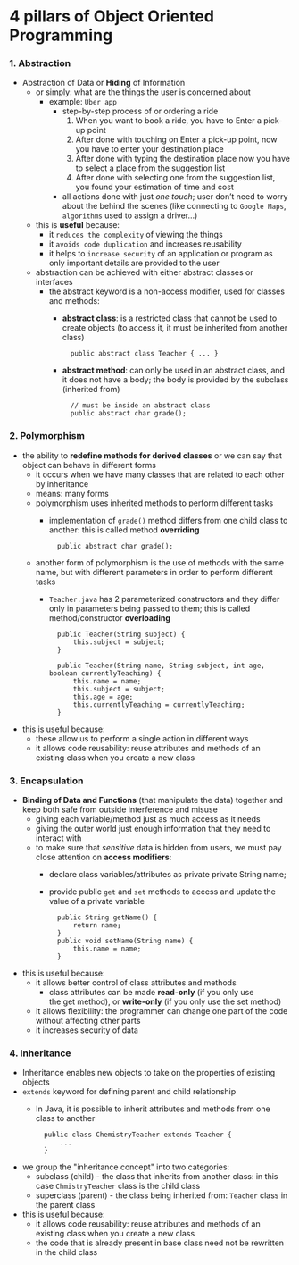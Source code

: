 # 4 pillars of Object Oriented Programming
### 1. Abstraction
- Abstraction of Data or **Hiding** of Information
	- or simply: what are the things the user is concerned about
		- example: `Uber app`
			- step-by-step process of or ordering a ride
				1. When you want to book a ride, you have to Enter a pick-up point
				2. After done with touching on Enter a pick-up point, now you have to enter your destination place
				3. After done with typing the destination place now you have to select a place from the suggestion list
				4. After done with selecting one from the suggestion list, you found your estimation of time and cost
			- all actions done with just *one touch*; user don’t need to worry about the behind the scenes (like connecting to `Google Maps`, `algorithms` used to assign a driver...)
	- this is **useful** because:
		- it `reduces the complexity` of viewing the things
		- it `avoids code duplication` and increases reusability
		- it helps to `increase security` of an application or program as only important details are provided to the user
	- abstraction can be achieved with either abstract classes or interfaces
		* the abstract keyword is a non-access modifier, used for classes and methods:
			* **abstract class**: is a restricted class that cannot be used to create objects (to access it, it must be inherited from another class)
					
					public abstract class Teacher { ... }
			* **abstract method**: can only be used in an abstract class, and it does not have a body; the body is provided by the subclass (inherited from)
					
					// must be inside an abstract class
					public abstract char grade();

### 2. Polymorphism
- the ability to **redefine methods for derived classes** or we can say that object can behave in different forms
	- it occurs when we have many classes that are related to each other by inheritance
	- means: many forms
	- polymorphism uses inherited methods to perform different tasks
		- implementation of `grade()` method differs from one child class to another: this is called method **overriding**
				
				public abstract char grade();
	- another form of polymorphism is the use of methods with the same name, but with different parameters in order to perform different tasks
		- `Teacher.java` has 2 parameterized constructors and they differ only in parameters being passed to them; this is called method/constructor **overloading**
				
				public Teacher(String subject) {
					this.subject = subject;
				}

				public Teacher(String name, String subject, int age, boolean currentlyTeaching) {
					this.name = name;
					this.subject = subject;
					this.age = age;
					this.currentlyTeaching = currentlyTeaching;
				}
- this is useful because:
	- these allow us to perform a single action in different ways
	- it allows code reusability: reuse attributes and methods of an existing class when you create a new class

### 3. Encapsulation
- **Binding of Data and Functions** (that manipulate the data) together and keep both safe from outside interference and misuse
	- giving each variable/method just as much access as it needs
	- giving the outer world just enough information that they need to interact with
	- to make sure that *sensitive* data is hidden from users, we must pay close attention on **access modifiers**:
		- declare class variables/attributes as private
				private String name;
		- provide public `get` and `set` methods to access and update the value of a private variable

			    public String getName() {
					return name;
				}
				public void setName(String name) {
					this.name = name;
				}
- this is useful because:
	- it allows better control of class attributes and methods
		- class attributes can be made **read-only** (if you only use the get method), or **write-only** (if you only use the set method)
	- it allows flexibility: the programmer can change one part of the code without affecting other parts
	- it increases security of data

### 4. Inheritance
- Inheritance enables new objects to take on the properties of existing objects
- `extends` keyword for defining parent and child relationship
	- In Java, it is possible to inherit attributes and methods from one class to another
			
			public class ChemistryTeacher extends Teacher {
				...
			}
- we group the "inheritance concept" into two categories:
	- subclass (child) - the class that inherits from another class: in this case `ChmistryTeacher` class is the child class
	- superclass (parent) - the class being inherited from: `Teacher` class in the parent class
- this is useful because:
	- it allows code reusability: reuse attributes and methods of an existing class when you create a new class
	- the code that is already present in base class need not be rewritten in the child class
